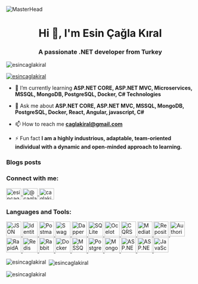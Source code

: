 ![MasterHead](https://miro.medium.com/v2/resize:fit:825/0*jZBSbWmvl6IF-YPW.png)

<h1 align="center">Hi 👋, I'm Esin Çağla Kıral</h1>
<h3 align="center">A passionate .NET developer from Turkey</h3>

<p align="left"> 
  <img src="https://komarev.com/ghpvc/?username=esincaglakiral&label=Profile%20views&color=0e75b6&style=flat" alt="esincaglakiral" /> 
</p>

<p align="left"> 
  <a href="https://github.com/ryo-ma/github-profile-trophy">
    <img src="https://github-profile-trophy.vercel.app/?username=esincaglakiral" alt="esincaglakiral" />
  </a> 
</p>

- 🌱 I’m currently learning **ASP.NET CORE, ASP.NET MVC, Microservices, MSSQL, MongoDB, PostgreSQL, Docker, C# Technologies**

- 💬 Ask me about **ASP.NET CORE, ASP.NET MVC, MSSQL, MongoDB, PostgreSQL, Docker, React, Angular, javascript, C#**

- 📫 How to reach me **caglakiral@gmail.com**

- ⚡ Fun fact **I am a highly industrious, adaptable, team-oriented individual with a dynamic and open-minded approach to learning.**

### Blogs posts
<!-- BLOG-POST-LIST:START -->
<!-- BLOG-POST-LIST:END -->

<h3 align="left">Connect with me:</h3>
<p align="left">
  <a href="https://linkedin.com/in/esincaglakiral" target="blank">
    <img align="center" src="https://raw.githubusercontent.com/rahuldkjain/github-profile-readme-generator/master/src/images/icons/Social/linked-in-alt.svg" alt="esincaglakiral" height="30" width="40" />
  </a>
  <a href="https://medium.com/@caglakiral" target="blank">
    <img align="center" src="https://raw.githubusercontent.com/rahuldkjain/github-profile-readme-generator/master/src/images/icons/Social/medium.svg" alt="@caglakiral" height="30" width="40" />
  </a>
  <a href="https://www.hackerrank.com/caglakiral" target="blank">
    <img align="center" src="https://raw.githubusercontent.com/rahuldkjain/github-profile-readme-generator/master/src/images/icons/Social/hackerrank.svg" alt="caglakiral" height="30" width="40" />
  </a>
</p>

### Languages and Tools:
<p align="left">
  <a href="https://jwt.io/" target="_blank" rel="noreferrer"> 
    <img src="https://img.icons8.com/color/48/000000/json-web-token.png" alt="JSON Web Token" width="40" height="40"/> 
  </a>
  <a href="https://identityserver.io/" target="_blank" rel="noreferrer"> 
    <img src="https://img.icons8.com/fluency/48/000000/security.png" alt="Identity Server" width="40" height="40"/> 
  </a> 
  <a href="https://www.getpostman.com/" target="_blank" rel="noreferrer"> 
    <img src="https://img.icons8.com/dusk/48/000000/postman-api.png" alt="Postman" width="40" height="40"/> 
  </a> 
  <a href="https://swagger.io/" target="_blank" rel="noreferrer"> 
    <img src="https://img.icons8.com/fluency/48/000000/api.png" alt="Swagger" width="40" height="40"/> 
  </a> 
  <a href="https://dapper-tutorial.net/" target="_blank" rel="noreferrer"> 
    <img src="https://img.icons8.com/color/48/000000/dot-net.png" alt="Dapper" width="40" height="40"/> 
  </a> 
  <a href="https://www.sqlite.org/" target="_blank" rel="noreferrer"> 
    <img src="https://img.icons8.com/color/48/000000/sql.png" alt="SQLite" width="40" height="40"/> 
  </a> 
  <a href="https://ocelot.readthedocs.io/en/latest/" target="_blank" rel="noreferrer"> 
    <img src="https://img.icons8.com/color/48/000000/api-settings.png" alt="Ocelot Gateway" width="40" height="40"/> 
  </a>
  <a href="https://www.dotnettricks.com/learn/designpatterns/cqrs-design-pattern-dotnet" target="_blank" rel="noreferrer"> 
    <img src="https://img.icons8.com/fluency/48/000000/process.png" alt="CQRS Design Pattern" width="40" height="40"/> 
  </a>
  <a href="https://www.dotnettricks.com/learn/designpatterns/mediator-design-pattern-dotnet" target="_blank" rel="noreferrer"> 
    <img src="https://img.icons8.com/fluency/48/000000/control.png" alt="Mediator Design Pattern" width="40" height="40"/> 
  </a>
  <a href="https://martinfowler.com/eaaCatalog/repository.html" target="_blank" rel="noreferrer"> 
    <img src="https://img.icons8.com/color/48/000000/folder-invoices.png" alt="Repository Design Pattern" width="40" height="40"/> 
  </a> 
  <a href="https://docs.microsoft.com/en-us/aspnet/core/security/authorization/secure-data" target="_blank" rel="noreferrer"> 
    <img src="https://img.icons8.com/color/48/000000/lock.png" alt="Authorization" width="40" height="40"/> 
  </a> 
  <a href="https://rapidapi.com/" target="_blank" rel="noreferrer"> 
    <img src="https://img.icons8.com/color/48/000000/api.png" alt="RapidAPI" width="40" height="40"/> 
  </a>
  <a href="https://redis.io/" target="_blank" rel="noreferrer"> 
    <img src="https://img.icons8.com/color/48/000000/redis.png" alt="Redis" width="40" height="40"/> 
  </a> 
  <a href="https://www.rabbitmq.com/" target="_blank" rel="noreferrer"> 
    <img src="https://img.icons8.com/ios-filled/50/000000/rabbitmq.png" alt="RabbitMQ" width="40" height="40"/> 
  </a> 
  <a href="https://www.docker.com/" target="_blank" rel="noreferrer"> 
    <img src="https://img.icons8.com/fluency/48/000000/docker.png" alt="Docker" width="40" height="40"/> 
  </a> 
  <a href="https://www.microsoft.com/en-us/sql-server" target="_blank" rel="noreferrer"> 
    <img src="https://img.icons8.com/color/48/000000/microsoft-sql-server.png" alt="MSSQL" width="40" height="40"/> 
  </a> 
  <a href="https://www.postgresql.org/" target="_blank" rel="noreferrer"> 
    <img src="https://img.icons8.com/color/48/000000/postgreesql.png" alt="PostgreSQL" width="40" height="40"/> 
  </a> 
  <a href="https://www.mongodb.com/" target="_blank" rel="noreferrer"> 
    <img src="https://img.icons8.com/color/48/000000/mongodb.png" alt="MongoDB" width="40" height="40"/> 
  </a>
  <a href="https://dotnet.microsoft.com/apps/aspnet" target="_blank" rel="noreferrer"> 
    <img src="https://img.icons8.com/color/48/000000/asp-net-core.png" alt="ASP.NET Core" width="40" height="40"/> 
  </a>
  <a href="https://dotnet.microsoft.com/apps/aspnet/mvc" target="_blank" rel="noreferrer"> 
    <img src="https://img.icons8.com/color/48/000000/asp-net-mvc.png" alt="ASP.NET MVC" width="40" height="40"/> 
  </a>
  <a href="https://developer.mozilla.org/en-US/docs/Web/JavaScript" target="_blank" rel="noreferrer"> 
    <img src="https://img.icons8.com/color/48/000000/javascript.png" alt="JavaScript" width="40" height="40"/> 
  </a>
</p>



<p><img align="left" src="https://github-readme-stats.vercel.app/api/top-langs?username=esincaglakiral&show_icons=true&locale=en&layout=compact" alt="esincaglakiral" /></p>

<p>&nbsp;<img align="center" src="https://github-readme-stats.vercel.app/api?username=esincaglakiral&show_icons=true&locale=en" alt="esincaglakiral" /></p>

<p><img align="center" src="https://github-readme-streak-stats.herokuapp.com/?user=esincaglakiral&" alt="esincaglakiral" /></p>
